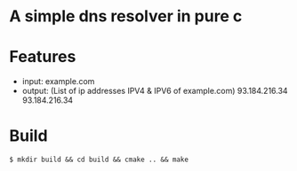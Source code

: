 # A simple dns resolver in pure c

# Features
- input: example.com
- output: (List of ip addresses IPV4 & IPV6 of example.com)
	93.184.216.34
	93.184.216.34

# Build
```console
$ mkdir build && cd build && cmake .. && make
```
